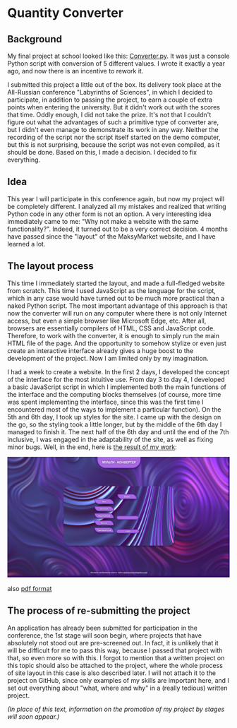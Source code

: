 # Quantity Converter

## Background

My final project at school looked like this: [Converter.py](Converter.py). It was just a console Python script with conversion of 5 different values. I wrote it exactly a year ago, and now there is an incentive to rework it.

I submitted this project a little out of the box. Its delivery took place at the All-Russian conference "Labyrinths of Sciences", in which I decided to participate, in addition to passing the project, to earn a couple of extra points when entering the university. But it didn't work out with the scores that time. Oddly enough, I did not take the prize. It's not that I couldn't figure out what the advantages of such a primitive type of converter are, but I didn't even manage to demonstrate its work in any way. Neither the recording of the script nor the script itself started on the demo computer, but this is not surprising, because the script was not even compiled, as it should be done. Based on this, I made a decision. I decided to fix everything.

## Idea

This year I will participate in this conference again, but now my project will be completely different. I analyzed all my mistakes and realized that writing Python code in any other form is not an option. A very interesting idea immediately came to me: "Why not make a website with the same functionality?". Indeed, it turned out to be a very correct decision. 4 months have passed since the "layout" of the MaksyMarket website, and I have learned a lot.

## The layout process

This time I immediately started the layout, and made a full-fledged website from scratch. This time I used JavaScript as the language for the script, which in any case would have turned out to be much more practical than a naked Python script. The most important advantage of this approach is that now the converter will run on any computer where there is not only Internet access, but even a simple browser like Microsoft Edge, etc. After all, browsers are essentially compilers of HTML, CSS and JavaScript code. Therefore, to work with the converter, it is enough to simply run the main HTML file of the page. And the opportunity to somehow stylize or even just create an interactive interface already gives a huge boost to the development of the project. Now I am limited only by my imagination.

I had a week to create a website. In the first 2 days, I developed the concept of the interface for the most intuitive use. From day 3 to day 4, I developed a basic JavaScript script in which I implemented both the main functions of the interface and the computing blocks themselves (of course, more time was spent implementing the interface, since this was the first time I encountered most of the ways to implement a particular function). On the 5th and 6th day, I took up styles for the site. I came up with the design on the go, so the styling took a little longer, but by the middle of the 6th day I managed to finish it. The next half of the 6th day and until the end of the 7th inclusive, I was engaged in the adaptability of the site, as well as fixing minor bugs. Well, in the end, here is [the result of my work](https://neroun26.github.io/Converter/):

![Index](Converter.jpg)

also [pdf format](Converter.pdf)

## The process of re-submitting the project

An application has already been submitted for participation in the conference, the 1st stage will soon begin, where projects that have absolutely not stood out are pre-screened out. In fact, it is unlikely that it will be difficult for me to pass this way, because I passed that project with that, so even more so with this. I forgot to mention that a written project on this topic should also be attached to the project, where the whole process of site layout in this case is also described later. I will not attach it to the project on GitHub, since only examples of my skills are important here, and I set out everything about "what, where and why" in a (really tedious) written project.

*(In place of this text, information on the promotion of my project by stages will soon appear.)*
